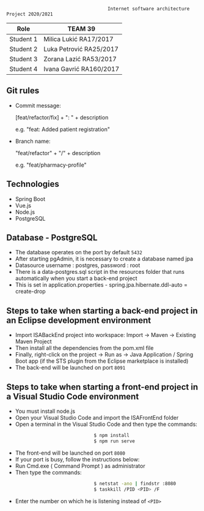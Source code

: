                                          Internet software architecture Project 2020/2021
 
| Role     |              TEAM 39      |
|-------------------|------------------|
| Student 1 | Milica Lukić   RA17/2017 |
| Student 2 | Luka Petrović  RA25/2017 |
| Student 3 | Zorana Lazić   RA53/2017 |
| Student 4 | Ivana Gavrić   RA160/2017|

## Git rules

- Commit message:

    [feat/refactor/fix] + ": " + description
    
    e.g. "feat: Added patient registration"
    
- Branch name:

    "feat/refactor" + "/" + description
    
    e.g. "feat/pharmacy-profile" 

## Technologies

- Spring Boot
- Vue.js
- Node.js
- PostgreSQL

## Database - PostgreSQL
- The database operates on the port by default `5432`
- After starting pgAdmin, it is necessary to create a database named jpa
- Datasource username : postgres, password : root
- There is a data-postgres.sql script in the resources folder that runs automatically when you start a back-end project
- This is set in application.properties - spring.jpa.hibernate.ddl-auto = create-drop

## Steps to take when starting a back-end project in an Eclipse development environment
- Import ISABackEnd project into workspace: Import -> Maven -> Existing Maven Project
- Then install all the dependencies from the pom.xml file
- Finally, right-click on the project -> Run as -> Java Application / Spring Boot app (if the STS plugin from the Eclipse marketplace is installed)
- The back-end will be launched on port `8091`

## Steps to take when starting a front-end project in a Visual Studio Code environment
- You must install node.js
- Open your Visual Studio Code and import the ISAFrontEnd folder
- Open a terminal in the Visual Studio Code and then type the commands:
```sh
                                $ npm install
                                $ npm run serve
```
- The front-end will be launched on port `8080`
- If your port is busy, follow the instructions below:
- Run Cmd.exe ( Command Prompt ) as administrator
- Then type the commands:
```sh
                                $ netstat -ano | findstr :8080
                                $ taskkill /PID <PID> /F
```
- Enter the number on which he is listening instead of `<PID>`
